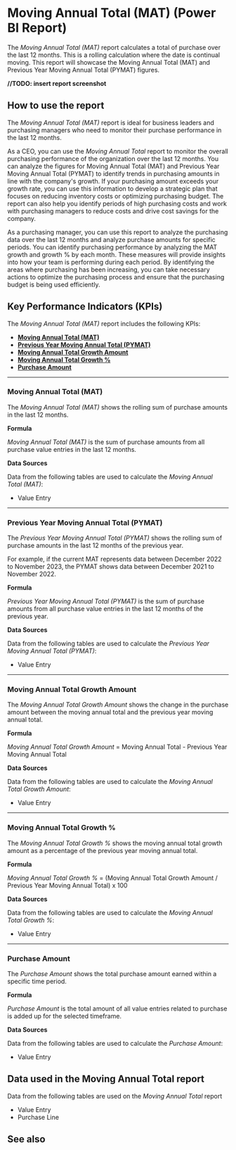 # Moving Annual Total (MAT) (Power BI Report)

The *Moving Annual Total (MAT)* report calculates a total of purchase over the last 12 months. This is a rolling calculation where the date is continual moving. This report will showcase the Moving Annual Total (MAT) and Previous Year Moving Annual Total (PYMAT) figures.

**//TODO: insert report screenshot**

## How to use the report

The *Moving Annual Total (MAT)* report is ideal for business leaders and purchasing managers who need to monitor their purchase performance in the last 12 months.
  
As a CEO, you can use the *Moving Annual Total* report to monitor the overall purchasing performance of the organization over the last 12 months. You can analyze the figures for Moving Annual Total (MAT) and Previous Year Moving Annual Total (PYMAT) to identify trends in purchasing amounts in line with the company's growth. If your purchasing amount exceeds your growth rate, you can use this information to develop a strategic plan that focuses on reducing inventory costs or optimizing purchasing budget. The report can also help you identify periods of high purchasing costs and work with purchasing managers to reduce costs and drive cost savings for the company.

As a purchasing manager, you can use this report to analyze the purchasing data over the last 12 months and analyze purchase amounts for specific periods. You can identify purchasing performance by analyzing the MAT growth and growth % by each month. These measures will provide insights into how your team is performing during each period. By identifying the areas where purchasing has been increasing, you can take necessary actions to optimize the purchasing process and ensure that the purchasing budget is being used efficiently.

## Key Performance Indicators (KPIs)

The *Moving Annual Total (MAT)* report includes the following KPIs:

- [**Moving Annual Total (MAT)**](#moving-annual-total-mat)
- [**Previous Year Moving Annual Total (PYMAT)**](#previous-year-moving-annual-total-pymat)
- [**Moving Annual Total Growth Amount**](#moving-annual-total-growth-amount)
- [**Moving Annual Total Growth %**](#moving-annual-total-growth-)
- [**Purchase Amount**](#purchase-amount)

---
### Moving Annual Total (MAT)
The *Moving Annual Total (MAT)* shows the rolling sum of purchase amounts in the last 12 months.

**Formula**  

*Moving Annual Total (MAT)* is the sum of purchase amounts from all purchase value entries in the last 12 months.

**Data Sources**

Data from the following tables are used to calculate the *Moving Annual Total (MAT)*:
- Value Entry

---
### Previous Year Moving Annual Total (PYMAT)
The *Previous Year Moving Annual Total (PYMAT)* shows the rolling sum of purchase amounts in the last 12 months of the previous year. 

For example, if the current MAT represents data between December 2022 to November 2023, the PYMAT shows data between December 2021 to November 2022.

**Formula**  

*Previous Year Moving Annual Total (PYMAT)* is the sum of purchase amounts from all purchase value entries in the last 12 months of the previous year.

**Data Sources**

Data from the following tables are used to calculate the *Previous Year Moving Annual Total (PYMAT)*:
- Value Entry

---
### Moving Annual Total Growth Amount
The *Moving Annual Total Growth Amount* shows the change in the purchase amount between the moving annual total and the previous year moving annual total.

**Formula**  

*Moving Annual Total Growth Amount* = Moving Annual Total - Previous Year Moving Annual Total

**Data Sources**

Data from the following tables are used to calculate the *Moving Annual Total Growth Amount*:
- Value Entry

---
### Moving Annual Total Growth %
The *Moving Annual Total Growth %* shows the moving annual total growth amount as a percentage of the previous year moving annual total.

**Formula**  

*Moving Annual Total Growth %* = (Moving Annual Total Growth Amount / Previous Year Moving Annual Total) x 100

**Data Sources**

Data from the following tables are used to calculate the *Moving Annual Total Growth %*:
- Value Entry

---
### Purchase Amount

The *Purchase Amount* shows the total purchase amount earned within a specific time period.

**Formula**  

*Purchase Amount* is the total amount of all value entries related to purchase is added up for the selected timeframe.

**Data Sources**

Data from the following tables are used to calculate the *Purchase Amount*:
- Value Entry

## Data used in the Moving Annual Total report

Data from the following tables are used on the *Moving Annual Total* report
- Value Entry
- Purchase Line

## See also
